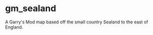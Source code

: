 gm_sealand
==========

A Garry's Mod map based off the small country Sealand to the east of England.
